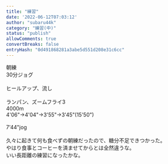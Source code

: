 ```yaml
---
title: "練習"
date: '2022-06-12T07:03:12'
author: "subaru44k"
category: "練習(中)"
status: "publish"
allowComments: true
convertBreaks: false
entryHash: "0d491868281a3abe5d551d208e31c6cc"
---
```

朝練<br>
30分ジョグ<br>
<br>
ヒールアップ、流し<br>
<br>
ランパン、ズームフライ3<br>
4000m<br>
4'06"→4'04"→3'55"→3'45"(15'50")<br>
<br>
7'44"jog<br>
<br>
久々に起きて何も食べずの朝練だったので、糖分不足できつかった。<br>
やはり食事とコーヒーを済ませてからとは全然違うな。<br>
いい長距離の練習になったかな。
